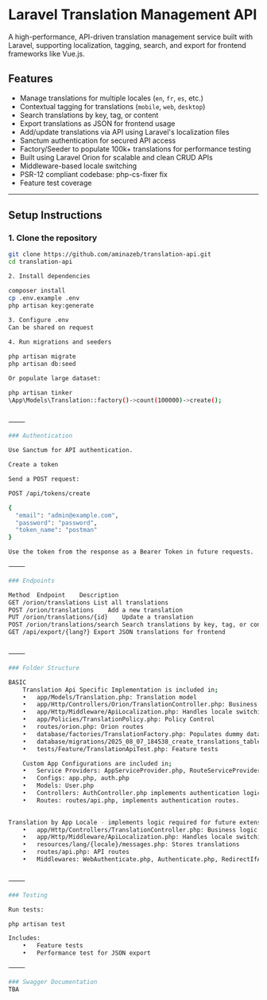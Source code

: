 # Laravel Translation Management API

A high-performance, API-driven translation management service built with Laravel, supporting localization, tagging, search, and export for frontend frameworks like Vue.js.

## Features

- Manage translations for multiple locales (`en`, `fr`, `es`, etc.)
- Contextual tagging for translations (`mobile`, `web`, `desktop`)
- Search translations by key, tag, or content
- Export translations as JSON for frontend usage
- Add/update translations via API using Laravel's localization files
- Sanctum authentication for secured API access
- Factory/Seeder to populate 100k+ translations for performance testing
- Built using Laravel Orion for scalable and clean CRUD APIs
- Middleware-based locale switching
- PSR-12 compliant codebase: php-cs-fixer fix
- Feature test coverage

---

## Setup Instructions

### 1. Clone the repository

```bash
git clone https://github.com/aminazeb/translation-api.git
cd translation-api

2. Install dependencies

composer install
cp .env.example .env
php artisan key:generate

3. Configure .env
Can be shared on request
 
4. Run migrations and seeders

php artisan migrate
php artisan db:seed

Or populate large dataset:

php artisan tinker
\App\Models\Translation::factory()->count(100000)->create();


⸻

### Authentication

Use Sanctum for API authentication.

Create a token

Send a POST request:

POST /api/tokens/create

{
  "email": "admin@example.com",
  "password": "password",
  "token_name": "postman"
}

Use the token from the response as a Bearer Token in future requests.

⸻

### Endpoints

Method	Endpoint	Description
GET	/orion/translations	List all translations
POST /orion/translations	Add a new translation
PUT	/orion/translations/{id}	Update a translation
POST /orion/translations/search	Search translations by key, tag, or content
GET	/api/export/{lang?}	Export JSON translations for frontend


⸻

### Folder Structure

BASIC
    Translation Api Specific Implementation is included in;
	•	app/Models/Translation.php: Translation model
	•	app/Http/Controllers/Orion/TranslationController.php: Business logic
	•	app/Http/Middleware/ApiLocalization.php: Handles locale switching in export Api
    •	app/Policies/TranslationPolicy.php: Policy Control
	•	routes/orion.php: Orion routes
	•	database/factories/TranslationFactory.php: Populates dummy data
    •	database/migrations/2025_08_07_184538_create_translations_table.php: Setup db tabel for storing translations
    •	tests/Feature/TranslationApiTest.php: Feature tests

    Custom App Configurations are included in;
	•	Service Providers: AppServiceProvider.php, RouteServiceProvider.php, AuthServiceProvider.php
	•	Configs: app.php, auth.php
    •	Models: User.php
    •	Controllers: AuthController.php implements authentication logic.
    •	Routes: routes/api.php, implements authentication routes. 

   
Translation by App Locale - implements logic required for future extension of web app
	•	app/Http/Controllers/TranslationController.php: Business logic
	•	app/Http/Middleware/ApiLocalization.php: Handles locale switching
	•	resources/lang/{locale}/messages.php: Stores translations
	•	routes/api.php: API routes
	•	Middlewares: WebAuthenticate.php, Authenticate.php, RedirectIfAuthenticate.php, .


⸻

### Testing

Run tests:

php artisan test

Includes:
	•	Feature tests
	•	Performance test for JSON export

⸻

### Swagger Documentation
TBA
